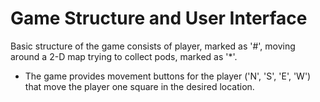 # Game Structure and User Interface

Basic structure of the game consists of player, marked as '#', moving around a
2-D map trying to collect pods, marked as '*'.

  * The game provides movement buttons for the player ('N', 'S', 'E', 'W') that
move the player one square in the desired location.
